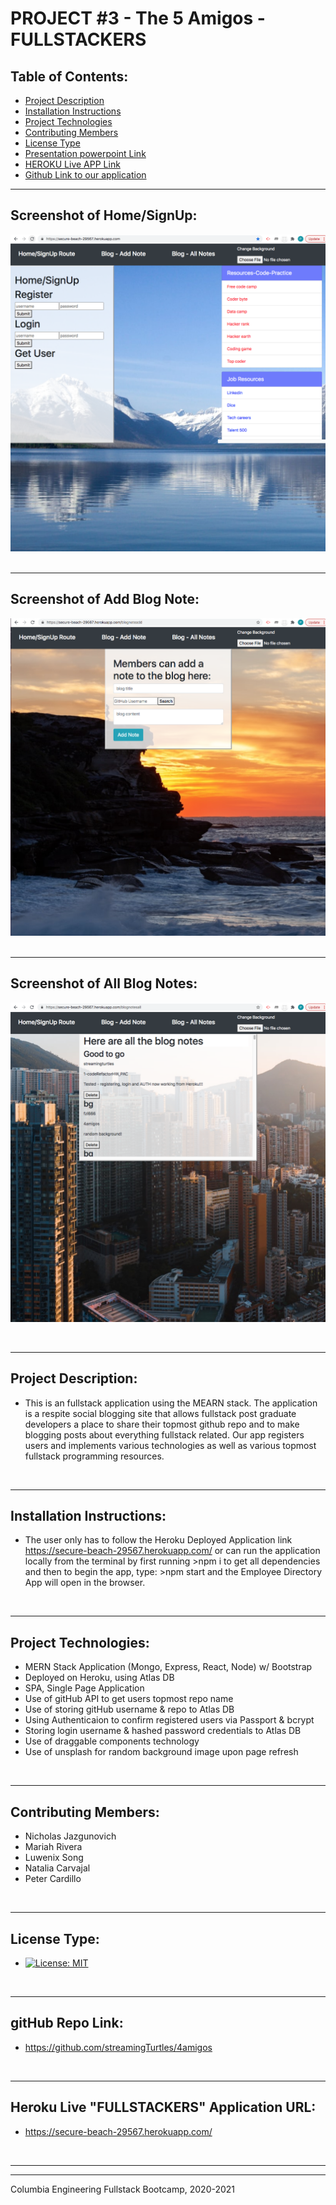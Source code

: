 

# PROJECT #3  - The 5 Amigos - FULLSTACKERS

    
  ## Table of Contents:
  - [Project Description](#project-description)
  - [Installation Instructions](#installation-instructions)
  - [Project Technologies](#project-technologies)
  - [Contributing Members](#contributing-members)
  - [License Type](#license-type)
  - [Presentation powerpoint Link ]()
  - [HEROKU Live APP Link](https://secure-beach-29567.herokuapp.com/)
  - [Github Link to our application](https://github.com/streamingTurtles/4amigos)
  <!-- - [Github Informaton](#github-repo-link) -->
  <!-- - [Github Link to our application](#github-information) -->
  <!-- - [my-email-for-questions-and-information](#my-email-for-questions-and-information) -->




  - - -
 
  ## Screenshot of Home/SignUp:
  ![Screenshot](/assets/images-deploy/r1_HomeSignUpLoginPageRoute-pic-1.png)
    &nbsp;
  - - -
  ## Screenshot of Add Blog Note:
  ![Screenshot](/assets/images-deploy/r2_AddPostRoutePage-pic-1.png)
    &nbsp;
  - - -
  ## Screenshot of All Blog Notes:
  ![Screenshot](/assets/images-deploy/r3_BlogAllNotesPageRoute-pic-1.png)
   


  &nbsp;
  - - -
  ## Project Description:
  - This is an fullstack application using the MEARN stack.  The application is a respite social blogging site that allows fullstack post graduate developers a place to share their topmost github repo and to make blogging posts about everything fullstack related.  Our app registers users and implements various technologies as well as various topmost fullstack programming resources.  

  &nbsp;
  - - -
  ## Installation Instructions:
  - The user only has to follow the Heroku Deployed Application link https://secure-beach-29567.herokuapp.com/  or can run the application locally from the terminal by first running >npm i to get all dependencies and then to begin the app, type:  >npm start  and the Employee Directory App will open in the browser.  


  &nbsp;
  - - -
  ## Project Technologies:
  - MERN Stack Application (Mongo, Express, React, Node) w/ Bootstrap
  - Deployed on Heroku, using Atlas DB
  - SPA, Single Page Application
  - Use of gitHub API to get users topmost repo name
  - Use of storing gitHub username & repo to Atlas DB
  - Using Authenticaion to confirm registered users via Passport & bcrypt
  - Storing login username & hashed password credentials to Atlas DB
  - Use of draggable components technology
  - Use of unsplash for random background image upon page refresh

  &nbsp;
  - - -
  ## Contributing Members:
  - Nicholas Jazgunovich
  - Mariah Rivera
  - Luwenix Song
  - Natalia Carvajal
  - Peter Cardillo


  &nbsp;
  - - -
  ## License Type:
  - [![License: MIT](https://img.shields.io/badge/License-MIT-yellow.svg)](https://opensource.org/licenses/MIT)

  &nbsp;
  - - -
  ## gitHub Repo Link:
  - https://github.com/streamingTurtles/4amigos

  &nbsp;
  - - -
  ## Heroku Live "FULLSTACKERS" Application URL:
  - https://secure-beach-29567.herokuapp.com/

  <!-- &nbsp;
  - - -
  ## Github Information:

  ![Streaming Turtles, LLC](https://avatars2.githubusercontent.com/u/1152009?v=4)
- user name: streamingTurtles
- [GitHub Profile](https://github.com/streamingTurtles)

  ## my-email-for-questions-and-information:
  - pcardillo@streamingTurtles.com   -->

  &nbsp;
- - -
- - -
Columbia Engineering Fullstack Bootcamp, 2020-2021  














